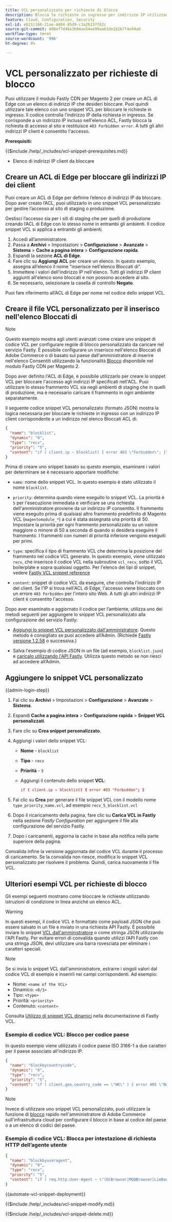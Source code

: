 ```yaml
---
title: VCL personalizzato per richieste di blocco
description: Blocca le richieste in ingresso per indirizzo IP utilizzando un elenco di controllo di accesso (ACL) di Edge con uno snippet VCL personalizzato.
feature: Cloud, Configuration, Security
exl-id: eb21c166-21ae-4404-85d9-c3a26137f82c
source-git-commit: d08ef7d46e3b94ae54ee99aa63de1b267f4e94a0
workflow-type: tm+mt
source-wordcount: '996'
ht-degree: 0%

---
```


# VCL personalizzato per richieste di blocco

Puoi utilizzare il modulo Fastly CDN per Magento 2 per creare un ACL di Edge con un elenco di indirizzi IP che desideri bloccare. Puoi quindi utilizzare tale elenco con uno snippet VCL per bloccare le richieste in ingresso. Il codice controlla l’indirizzo IP della richiesta in ingresso. Se corrisponde a un indirizzo IP incluso nell&#39;elenco ACL, Fastly blocca la richiesta di accesso al sito e restituisce `403 Forbidden error`. A tutti gli altri indirizzi IP client è consentito l&#39;accesso.

**Prerequisiti:**

{{$include /help/_includes/vcl-snippet-prerequisites.md}}

- Elenco di indirizzi IP client da bloccare

## Creare un ACL di Edge per bloccare gli indirizzi IP dei client

Puoi creare un ACL di Edge per definire l’elenco di indirizzi IP da bloccare. Dopo aver creato l’ACL, puoi utilizzarlo in uno snippet VCL personalizzato per gestire l’accesso al sito di staging o produzione.

Gestisci l’accesso sia per i siti di staging che per quelli di produzione creando l’ACL di Edge con lo stesso nome in entrambi gli ambienti. Il codice snippet VCL si applica a entrambi gli ambienti.

1. Accedi all’amministratore.
1. Passa a **Archivi** > Impostazioni > **Configurazione** > **Avanzate** > **Sistema** > **Cache a pagina intera** > **Configurazione rapida**.
1. Espandi la sezione **ACL di Edge**.
1. Fare clic su **Aggiungi ACL** per creare un elenco. In questo esempio, assegna all’elenco il nome &quot;inserisce nell&#39;elenco Bloccati di&quot;.
1. Immettere i valori dell&#39;indirizzo IP nell&#39;elenco. Tutti gli indirizzi IP client aggiunti all&#39;elenco sono bloccati e non possono accedere al sito.
1. Se necessario, selezionare la casella di controllo **Negato**.

Puoi fare riferimento all’ACL di Edge per nome nel codice dello snippet VCL.

## Creare il file VCL personalizzato per il inserisco nell&#39;elenco Bloccati di

>[!NOTE]
>
>Questo esempio mostra agli utenti avanzati come creare uno snippet di codice VCL per configurare regole di blocco personalizzato da caricare nel servizio Fastly. È possibile configurare un inserisco nell&#39;elenco Bloccati di Adobe Commerce o di basato sul paese dall&#39;amministratore di inserire nell&#39;elenco Consentiti utilizzando la funzionalità [Blocco](https://github.com/fastly/fastly-magento2/blob/master/Documentation/Guides/BLOCKING.md) disponibile nel modulo Fastly CDN per Magento 2.

Dopo aver definito l&#39;ACL di Edge, è possibile utilizzarlo per creare lo snippet VCL per bloccare l&#39;accesso agli indirizzi IP specificati nell&#39;ACL. Puoi utilizzare lo stesso frammento VCL sia negli ambienti di staging che in quelli di produzione, ma è necessario caricare il frammento in ogni ambiente separatamente.

Il seguente codice snippet VCL personalizzato (formato JSON) mostra la logica necessaria per bloccare le richieste in ingresso con un indirizzo IP client corrispondente a un indirizzo nel elenco Bloccati ACL di.

```json
{
  "name": "blocklist",
  "dynamic": "0",
  "type": "recv",
  "priority": "5",
  "content": "if ( client.ip ~ blocklist) { error 403 \"Forbidden\"; }"
}
```

Prima di creare uno snippet basato su questo esempio, esaminare i valori per determinare se è necessario apportare modifiche:

- `name`: nome dello snippet VCL. In questo esempio è stato utilizzato il nome `blocklist`.

- `priority`: determina quando viene eseguito lo snippet VCL. La priorità è `5` per l&#39;esecuzione immediata e verificare se una richiesta dell&#39;amministratore proviene da un indirizzo IP consentito. Il frammento viene eseguito prima di qualsiasi altro frammento predefinito di Magento VCL (`magentomodule_*`) a cui è stata assegnata una priorità di 50. Impostare la priorità per ogni frammento personalizzato su un valore maggiore o minore di 50 a seconda di quando si desidera eseguire il frammento. I frammenti con numeri di priorità inferiore vengono eseguiti per primi.

- `type`: specifica il tipo di frammento VCL che determina la posizione del frammento nel codice VCL generato. In questo esempio, viene utilizzato `recv`, che inserisce il codice VCL nella subroutine `vcl_recv`, sotto il VCL boilerplate e sopra qualsiasi oggetto. Per l&#39;elenco dei tipi di snippet, vedere [Fastly VCL snippet reference](https://docs.fastly.com/api/config#api-section-snippet)

- `content`: snippet di codice VCL da eseguire, che controlla l&#39;indirizzo IP del client. Se l&#39;IP si trova nell&#39;ACL di Edge, l&#39;accesso viene bloccato con un errore `403 Forbidden` per l&#39;intero sito Web. A tutti gli altri indirizzi IP client è consentito l&#39;accesso.

Dopo aver esaminato e aggiornato il codice per l’ambiente, utilizza uno dei metodi seguenti per aggiungere lo snippet VCL personalizzato alla configurazione del servizio Fastly:

- [Aggiungi lo snippet VCL personalizzato dall&#39;amministratore](#add-the-custom-vcl-snippet). Questo metodo è consigliato se puoi accedere all’Admin. (Richiede [Fastly versione 1.2.58](fastly-configuration.md#upgrade-fastly-module) o successiva.)

- Salva l&#39;esempio di codice JSON in un file (ad esempio, `blocklist.json`) e [caricalo utilizzando l&#39;API Fastly](fastly-vcl-custom-snippets.md#manage-custom-vcl-snippets-using-the-api). Utilizza questo metodo se non riesci ad accedere all’Admin.

## Aggiungere lo snippet VCL personalizzato

{{admin-login-step}}

1. Fai clic su **Archivi** > Impostazioni > **Configurazione** > **Avanzate** > **Sistema**.

1. Espandi **Cache a pagina intera** > **Configurazione rapida** > **Snippet VCL personalizzati**.

1. Fare clic su **Crea snippet personalizzato**.

1. Aggiungi i valori dello snippet VCL:

   - **Nome** - `blocklist`

   - **Tipo** - `recv`

   - **Priorità** - `5`

   - Aggiungi il contenuto dello snippet **VCL**:

     ```conf
     if ( client.ip ~ blocklist) { error 403 "Forbidden"; }
     ```

1. Fai clic su **Crea** per generare il file snippet VCL con il modello nome `type_priority_name.vcl`, ad esempio `recv_5_blocklist.vcl`

1. Dopo il ricaricamento della pagina, fare clic su **Carica VCL in Fastly** nella sezione *Fastly Configuration* per aggiungere il file alla configurazione del servizio Fastly.

1. Dopo i caricamenti, aggiorna la cache in base alla notifica nella parte superiore della pagina.

Convalida infine la versione aggiornata del codice VCL durante il processo di caricamento. Se la convalida non riesce, modifica lo snippet VCL personalizzato per risolvere il problema. Quindi, carica nuovamente il file VCL.

## Ulteriori esempi VCL per richieste di blocco

Gli esempi seguenti mostrano come bloccare le richieste utilizzando istruzioni di condizione in linea anziché un elenco ACL.

>[!WARNING]
>
>In questi esempi, il codice VCL è formattato come payload JSON che può essere salvato in un file e inviato in una richiesta API Fastly. È possibile inviare lo snippet [VCL dall&#39;amministratore](#add-the-custom-vcl-snippet) o come stringa JSON utilizzando l&#39;API Fastly. Per evitare errori di convalida quando utilizzi l’API Fastly con una stringa JSON, devi utilizzare una barra rovesciata per eliminare i caratteri speciali.

>[!NOTE]
>Se si invia lo snippet VCL dall&#39;amministratore, estrarre i singoli valori dal codice VCL di esempio e inserirli nei campi corrispondenti. Ad esempio:
>- Nome: `<name of the VCL>`
>- Dinamico: `<0/1>`
>- Tipo: `<type>`
>- Priorità: `<priority>`
>- Contenuto: `<content>`

Consulta [Utilizzo di snippet VCL dinamici](https://docs.fastly.com/vcl/vcl-snippets/) nella documentazione di Fastly VCL.

### Esempio di codice VCL: Blocco per codice paese

In questo esempio viene utilizzato il codice paese ISO 3166-1 a due caratteri per il paese associato all’indirizzo IP.

```json
{
  "name": "blockbycountrycode",
  "dynamic": "0",
  "type": "recv",
  "priority": "5",
  "content": "if ( client.geo.country_code == \"HK\" ) { error 405 \"Not allowed\";}"
}
```

>[!NOTE]
>
>Invece di utilizzare uno snippet VCL personalizzato, puoi utilizzare la funzione di [blocco](https://github.com/fastly/fastly-magento2/blob/master/Documentation/Guides/BLOCKING.md) rapido nell&#39;amministratore di Adobe Commerce sull&#39;infrastruttura cloud per configurare il blocco in base al codice del paese o a un elenco di codici del paese.

### Esempio di codice VCL: Blocca per intestazione di richiesta HTTP dell’agente utente

```json
{
  "name": "blockbyuseragent",
  "dynamic": "0",
  "type": "recv",
  "priority": "5",
  "content": "if ( req.http.User-Agent ~ \"(UCBrowser|MQQBrowser|LieBaoFast|Mb2345Browser)\" ) {error 405 \"Not allowed\";}"
}
```

{{automate-vcl-snippet-deployment}}

{{$include /help/_includes/vcl-snippet-modify.md}}

{{$include /help/_includes/vcl-snippet-delete.md}}

<!-- Last updated from includes: 2025-01-27 17:16:28 -->

